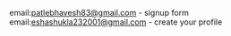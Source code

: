 email:patlebhavesh83@gmail.com  - signup form
email:eshashukla232001@gmail.com - create your profile